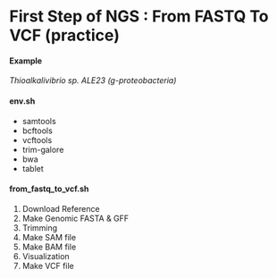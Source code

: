 # First Step of NGS : From FASTQ To VCF (practice)


#### Example
_Thioalkalivibrio sp. ALE23 (g-proteobacteria)_


#### env.sh

- samtools
- bcftools
- vcftools
- trim-galore
- bwa
- tablet


#### from_fastq_to_vcf.sh

1. Download Reference
2. Make Genomic FASTA & GFF
3. Trimming
4. Make SAM file
5. Make BAM file
6. Visualization
7. Make VCF file
